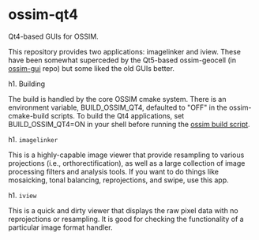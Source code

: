 # ossim-qt4
Qt4-based GUIs for OSSIM. 

This repository provides two applications: imagelinker and iview. These have been somewhat superceded by the Qt5-based ossim-geocell (in [ossim-gui](https://github.com/ossimlabs/ossim-gui) repo) but some liked the old GUIs better.

h1. Building

The build is handled by the core OSSIM cmake system. There is an environment variable, BUILD_OSSIM_QT4, defaulted to "OFF" in the ossim-cmake-build scripts. To build the Qt4 applications, set BUILD_OSSIM_QT4=ON in your shell before running the [ossim build script](https://github.com/ossimlabs/ossim/scripts/build.sh).

h1. `imagelinker`

This is a highly-capable image viewer that provide resampling to various projections (i.e., orthorectification), as well as a large collection of image processing filters and analysis tools. If you want to do things like mosaicking, tonal balancing, reprojections, and swipe, use this app.

h1. `iview`

This is a quick and dirty viewer that displays the raw pixel data with no reprojections or resampling. It is good for checking the functionality of a particular image format handler.

